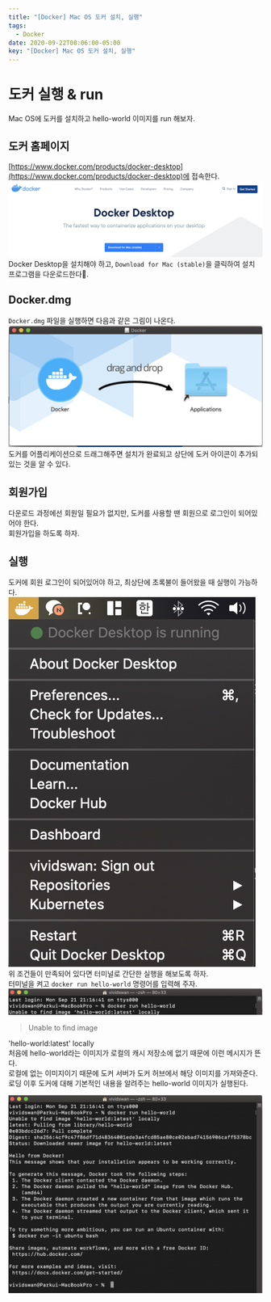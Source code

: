 ```yaml
---
title: "[Docker] Mac OS 도커 설치, 실행"
tags:
  - Docker
date: 2020-09-22T08:06:00-05:00
key: "[Docker] Mac OS 도커 설치, 실행"
---
```


# 도커 실행 & run

Mac OS에 도커를 설치하고 hello-world 이미지를 run 해보자.<br>

<!--more-->

## 도커 홈페이지

[https://www.docker.com/products/docker-desktop](https://www.docker.com/products/docker-desktop)에 접속한다.<br>
![1](/assets/images/200922-1.png)<br>
Docker Desktop을 설치해야 하고, `Download for Mac (stable)`을 클릭하여 설치 프로그램을 다운로드한다.<br>

## Docker.dmg

`Docker.dmg` 파일을 실행하면 다음과 같은 그림이 나온다.<br>
![2](/assets/images/200922-2.png)<br>
도커를 어플리케이션으로 드래그해주면 설치가 완료되고 상단에 도커 아이콘이 추가되있는 것을 알 수 있다.<br>

## 회원가입

다운로드 과정에선 회원일 필요가 없지만, 도커를 사용할 땐 회원으로 로그인이 되어있어야 한다.<br>
회원가입을 하도록 하자.<br>

## 실행

도커에 회원 로그인이 되어있어야 하고, 최상단에 초록불이 들어왔을 때 실행이 가능하다.<br>
![3](/assets/images/200922-3.png)<br>
위 조건들이 만족되어 있다면 터미널로 간단한 실행을 해보도록 하자.<br>
터미널을 켜고 `docker run hello-world` 명령어를 입력해 주자.<br>
![4](/assets/images/200922-4.png)<br>

> Unable to find image<br>

'hello-world:latest' locally<br>
처음에 hello-world라는 이미지가 로컬의 캐시 저장소에 없기 때문에 이런 메시지가 뜬다.<br>
로컬에 없는 이미지이기 때문에 도커 서버가 도커 허브에서 해당 이미지를 가져와준다.<br>
로딩 이후 도커에 대해 기본적인 내용을 알려주는 hello-world 이미지가 실행된다.<br>

![5](/assets/images/200922-5.png)<br>
